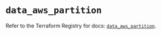 # `data_aws_partition`

Refer to the Terraform Registry for docs: [`data_aws_partition`](https://registry.terraform.io/providers/hashicorp/aws/6.13.0/docs/data-sources/partition).
